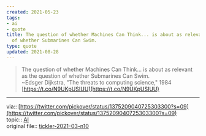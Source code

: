 ```yaml
---
created: 2021-05-23
tags:
- ai
- quote
title: The question of whether Machines Can Think... is about as relevant as the question
  of whether Submarines Can Swim.
type: quote
updated: 2021-08-28
---
```

   
>The question of whether Machines Can Think... is about as relevant as the question of whether Submarines Can Swim.   
> ~Edsger Dijkstra, "The threats to computing science," 1984 [https://t.co/N9UKpUSIUU](https://t.co/N9UKpUSIUU)   
   
   
---   
via:: [https://twitter.com/pickover/status/1375209040725303300?s=09](https://twitter.com/pickover/status/1375209040725303300?s=09)   
topic:: [AI](/not_created.md)   
original file:: [tickler-2021-03-n10](/not_created.md)